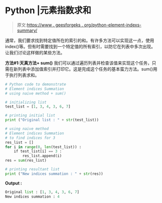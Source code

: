 # Python |元素指数求和

> 原文:[https://www . geesforgeks . org/python-element-indexs-summary/](https://www.geeksforgeeks.org/python-element-indices-summation/)

通常，我们要求找到特定值所在的索引的和。有许多方法可以实现这一点，使用 index()等。但有时需要找到一个特定值的所有索引，以防它在列表中多次出现。让我们讨论这样做的某些方法。

**方法#1:天真方法+ sum()**
我们可以通过遍历列表并检查该值来实现这个任务，只需在新列表中添加值索引并打印它。这是完成这个任务的基本蛮力方法。sum()用于执行列表求和。

```py
# Python code to demonstrate 
# Element indices Summation
# using naive method + sum()

# initializing list 
test_list = [1, 3, 4, 3, 6, 7]

# printing initial list 
print ("Original list : " + str(test_list))

# using naive method
# Element indices Summation
# to find indices for 3
res_list = []
for i in range(0, len(test_list)) :
    if test_list[i] == 3 :
        res_list.append(i)
res = sum(res_list)

# printing resultant list 
print ("New indices summation : " + str(res))
```

**Output :**

```py
Original list : [1, 3, 4, 3, 6, 7]
New indices summation : 4

```